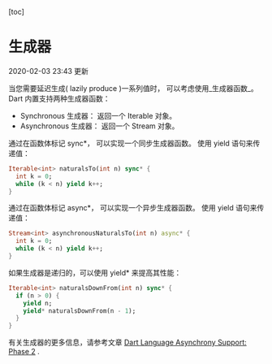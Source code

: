 [toc]

# 生成器

2020-02-03 23:43 更新

当您需要延迟生成( lazily produce )一系列值时， 可以考虑使用_生成器函数_。 Dart 内置支持两种生成器函数：

- Synchronous 生成器： 返回一个 Iterable 对象。
- Asynchronous 生成器： 返回一个 Stream 对象。

通过在函数体标记 sync*， 可以实现一个同步生成器函数。 使用 yield 语句来传递值：

```dart
Iterable<int> naturalsTo(int n) sync* {
  int k = 0;
  while (k < n) yield k++;
}
```

通过在函数体标记 async*， 可以实现一个异步生成器函数。 使用 yield 语句来传递值：

```dart
Stream<int> asynchronousNaturalsTo(int n) async* {
  int k = 0;
  while (k < n) yield k++;
}
```

如果生成器是递归的，可以使用 yield* 来提高其性能：

```dart
Iterable<int> naturalsDownFrom(int n) sync* {
  if (n > 0) {
    yield n;
    yield* naturalsDownFrom(n - 1);
  }
}
```

有关生成器的更多信息，请参考文章 [Dart Language Asynchrony Support: Phase 2](https://www.dartcn.com/articles/language/beyond-async) .